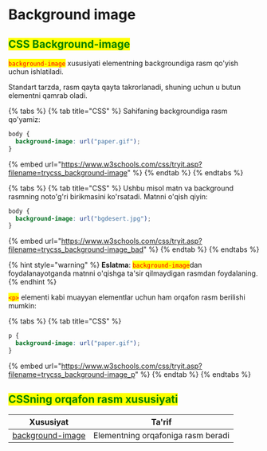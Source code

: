 # Background image

## <mark style="color:green;">CSS Background-image</mark> <a href="#css-background-image-2" id="css-background-image-2"></a>

<mark style="color:red;">`background-image`</mark> xususiyati elementning backgroundiga rasm qo'yish uchun ishlatiladi.

Standart tarzda, rasm qayta qayta takrorlanadi, shuning uchun u butun elementni qamrab oladi.

{% tabs %}
{% tab title="CSS" %}
Sahifaning backgroundiga rasm qo'yamiz:

```css
body {
  background-image: url("paper.gif");
}
```

{% embed url="https://www.w3schools.com/css/tryit.asp?filename=trycss_background-image" %}
{% endtab %}
{% endtabs %}

{% tabs %}
{% tab title="CSS" %}
Ushbu misol matn va background rasmning noto'g'ri birikmasini ko'rsatadi. Matnni o'qish qiyin:

```css
body {
  background-image: url("bgdesert.jpg");
}
```

{% embed url="https://www.w3schools.com/css/tryit.asp?filename=trycss_background-image_bad" %}
{% endtab %}
{% endtabs %}

{% hint style="warning" %}
**Eslatma**: <mark style="color:red;">`background-image`</mark>dan foydalanayotganda matnni o'qishga ta'sir qilmaydigan rasmdan foydalaning.
{% endhint %}

&#x20;<mark style="color:red;">`<p>`</mark> elementi kabi muayyan elementlar uchun ham orqafon rasm berilishi mumkin:

{% tabs %}
{% tab title="CSS" %}
```css
p {
  background-image: url("paper.gif");
}
```

{% embed url="https://www.w3schools.com/css/tryit.asp?filename=trycss_background-image_p" %}
{% endtab %}
{% endtabs %}

## <mark style="color:green;">CSSning orqafon rasm xususiyati</mark>

| Xususiyat                                                                     | Ta'rif                             |
| ----------------------------------------------------------------------------- | ---------------------------------- |
| [background-image](https://www.w3schools.com/cssref/pr\_background-image.asp) | Elementning orqafoniga rasm beradi |

